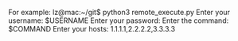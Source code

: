 For example:
lz@mac:~/git$ python3 remote_execute.py
Enter your username: $USERNAME
Enter your password:
Enter the command: $COMMAND
Enter your hosts: 1.1.1.1,2.2.2.2,3.3.3.3


